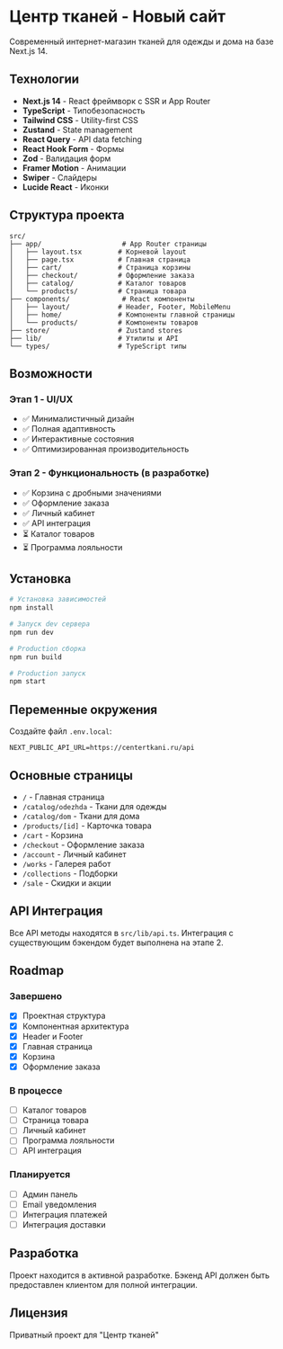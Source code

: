 # Центр тканей - Новый сайт

Современный интернет-магазин тканей для одежды и дома на базе Next.js 14.

## Технологии

- **Next.js 14** - React фреймворк с SSR и App Router
- **TypeScript** - Типобезопасность
- **Tailwind CSS** - Utility-first CSS
- **Zustand** - State management
- **React Query** - API data fetching
- **React Hook Form** - Формы
- **Zod** - Валидация форм
- **Framer Motion** - Анимации
- **Swiper** - Слайдеры
- **Lucide React** - Иконки

## Структура проекта

```
src/
├── app/                    # App Router страницы
│   ├── layout.tsx         # Корневой layout
│   ├── page.tsx           # Главная страница
│   ├── cart/              # Страница корзины
│   ├── checkout/          # Оформление заказа
│   ├── catalog/           # Каталог товаров
│   └── products/          # Страница товара
├── components/             # React компоненты
│   ├── layout/            # Header, Footer, MobileMenu
│   ├── home/              # Компоненты главной страницы
│   └── products/          # Компоненты товаров
├── store/                 # Zustand stores
├── lib/                   # Утилиты и API
└── types/                 # TypeScript типы
```

## Возможности

### Этап 1 - UI/UX
- ✅ Минималистичный дизайн
- ✅ Полная адаптивность
- ✅ Интерактивные состояния
- ✅ Оптимизированная производительность

### Этап 2 - Функциональность (в разработке)
- ✅ Корзина с дробными значениями
- ✅ Оформление заказа
- ✅ Личный кабинет
- ✅ API интеграция
- ⏳ Каталог товаров
- ⏳ Программа лояльности

## Установка

```bash
# Установка зависимостей
npm install

# Запуск dev сервера
npm run dev

# Production сборка
npm run build

# Production запуск
npm start
```

## Переменные окружения

Создайте файл `.env.local`:

```env
NEXT_PUBLIC_API_URL=https://centertkani.ru/api
```

## Основные страницы

- `/` - Главная страница
- `/catalog/odezhda` - Ткани для одежды
- `/catalog/dom` - Ткани для дома
- `/products/[id]` - Карточка товара
- `/cart` - Корзина
- `/checkout` - Оформление заказа
- `/account` - Личный кабинет
- `/works` - Галерея работ
- `/collections` - Подборки
- `/sale` - Скидки и акции

## API Интеграция

Все API методы находятся в `src/lib/api.ts`. Интеграция с существующим бэкендом будет выполнена на этапе 2.

## Roadmap

### Завершено
- [x] Проектная структура
- [x] Компонентная архитектура
- [x] Header и Footer
- [x] Главная страница
- [x] Корзина
- [x] Оформление заказа

### В процессе
- [ ] Каталог товаров
- [ ] Страница товара
- [ ] Личный кабинет
- [ ] Программа лояльности
- [ ] API интеграция

### Планируется
- [ ] Админ панель
- [ ] Email уведомления
- [ ] Интеграция платежей
- [ ] Интеграция доставки

## Разработка

Проект находится в активной разработке. Бэкенд API должен быть предоставлен клиентом для полной интеграции.

## Лицензия

Приватный проект для "Центр тканей"

